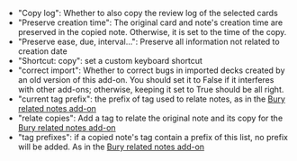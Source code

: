 * "Copy log": Whether to also copy the review log of the selected cards
* "Preserve creation time": The original card and note's creation time are preserved in the copied note. Otherwise, it is set to the time of the copy.
* "Preserve ease, due, interval...": Preserve all information not related to creation date
* "Shortcut: copy": set a custom keyboard shortcut
* "correct import": Whether to correct bugs in imported decks created by an old version of this add-on. You should set it to False if it interferes with other add-ons; otherwise, keeping it set to True should be all right.
* "current tag prefix": the prefix of tag used to relate notes, as in the [Bury related notes add-on](https://ankiweb.net/shared/info/413416269)
* "relate copies": Add a tag to relate the original note and its copy for the [Bury related notes add-on](https://ankiweb.net/shared/info/413416269)
* "tag prefixes": if a copied note's tag contain a prefix of this list, no prefix will be added. As in the [Bury related notes add-on](https://ankiweb.net/shared/info/413416269)
